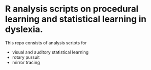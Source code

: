 # R analysis scripts on procedural learning and statistical learning in dyslexia.
This repo consists of analysis scripts for

- visual and auditory statistical learning
- rotary pursuit
- mirror tracing
